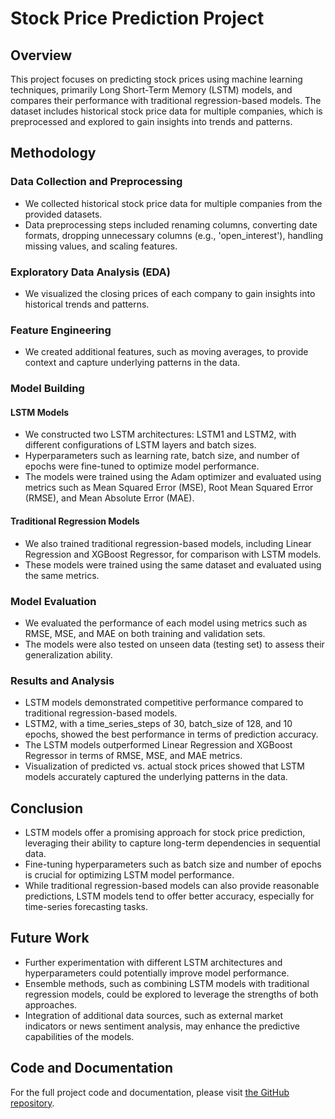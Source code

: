 # Stock Price Prediction Project

## Overview

This project focuses on predicting stock prices using machine learning techniques, primarily Long Short-Term Memory (LSTM) models, and compares their performance with traditional regression-based models. The dataset includes historical stock price data for multiple companies, which is preprocessed and explored to gain insights into trends and patterns.

## Methodology
### Data Collection and Preprocessing
- We collected historical stock price data for multiple companies from the provided datasets.
- Data preprocessing steps included renaming columns, converting date formats, dropping unnecessary columns (e.g., 'open_interest'), handling missing values, and scaling features.

### Exploratory Data Analysis (EDA)
- We visualized the closing prices of each company to gain insights into historical trends and patterns.

### Feature Engineering
- We created additional features, such as moving averages, to provide context and capture underlying patterns in the data.

### Model Building
#### LSTM Models
- We constructed two LSTM architectures: LSTM1 and LSTM2, with different configurations of LSTM layers and batch sizes.
- Hyperparameters such as learning rate, batch size, and number of epochs were fine-tuned to optimize model performance.
- The models were trained using the Adam optimizer and evaluated using metrics such as Mean Squared Error (MSE), Root Mean Squared Error (RMSE), and Mean Absolute Error (MAE).

#### Traditional Regression Models
- We also trained traditional regression-based models, including Linear Regression and XGBoost Regressor, for comparison with LSTM models.
- These models were trained using the same dataset and evaluated using the same metrics.

### Model Evaluation
- We evaluated the performance of each model using metrics such as RMSE, MSE, and MAE on both training and validation sets.
- The models were also tested on unseen data (testing set) to assess their generalization ability.

### Results and Analysis
- LSTM models demonstrated competitive performance compared to traditional regression-based models.
- LSTM2, with a time_series_steps of 30, batch_size of 128, and 10 epochs, showed the best performance in terms of prediction accuracy.
- The LSTM models outperformed Linear Regression and XGBoost Regressor in terms of RMSE, MSE, and MAE metrics.
- Visualization of predicted vs. actual stock prices showed that LSTM models accurately captured the underlying patterns in the data.

## Conclusion
- LSTM models offer a promising approach for stock price prediction, leveraging their ability to capture long-term dependencies in sequential data.
- Fine-tuning hyperparameters such as batch size and number of epochs is crucial for optimizing LSTM model performance.
- While traditional regression-based models can also provide reasonable predictions, LSTM models tend to offer better accuracy, especially for time-series forecasting tasks.

## Future Work
- Further experimentation with different LSTM architectures and hyperparameters could potentially improve model performance.
- Ensemble methods, such as combining LSTM models with traditional regression models, could be explored to leverage the strengths of both approaches.
- Integration of additional data sources, such as external market indicators or news sentiment analysis, may enhance the predictive capabilities of the models.


## Code and Documentation

For the full project code and documentation, please visit [the GitHub repository](https://github.com/Toldblog/StockPrice_Prediction).
